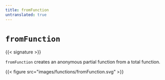 ```yaml
---
title: fromFunction
untranslated: true
---
```


# `fromFunction`

{{< signature >}}

`fromFunction` creates an anonymous partial function from a total function.

{{< figure src="images/functions/fromFunction.svg" >}}
